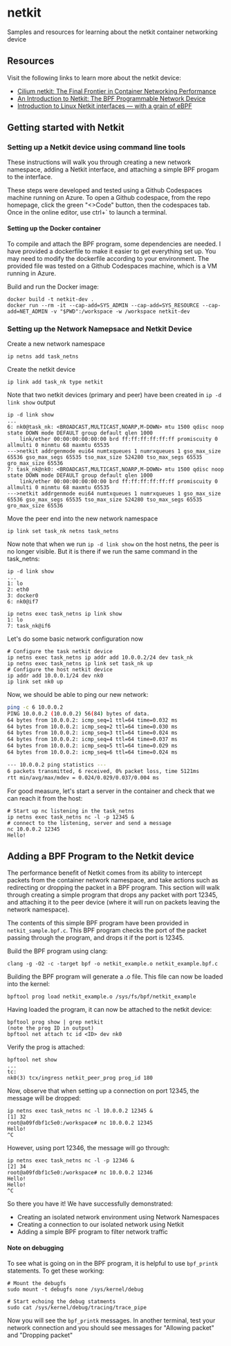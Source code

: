 # netkit
Samples and resources for learning about the netkit container networking device

## Resources
Visit the following links to learn more about the netkit device:

- [Cilium netkit: The Final Frontier in Container Networking Performance](https://isovalent.com/blog/post/cilium-netkit-a-new-container-networking-paradigm-for-the-ai-era/)
- [An Introduction to Netkit: The BPF Programmable Network Device](https://fosdem.org/2025/schedule/event/fosdem-2025-4045-an-introduction-to-netkit-the-bpf-programmable-network-device/)
- [Introduction to Linux Netkit interfaces — with a grain of eBPF
](https://blog.yadutaf.fr/2025/07/01/introduction-to-linux-netkit-interfaces-with-a-grain-of-ebpf/)

## Getting started with Netkit

### Setting up a Netkit device using command line tools

These instructions will walk you through creating a new network namespace, adding a Netkit interface, and attaching a simple BPF progam to the interface.

These steps were developed and tested using a Github Codespaces machine running on Azure. To open a Github codespace, from the repo homepage, click the green "<>Code" button, then the codespaces tab. Once in the online editor, use ctrl+` to launch a terminal.

#### Setting up the Docker container

To compile and attach the BPF program, some dependencies are needed. I have provided a dockerfile to make it easier to get everything set up. You may need to modify the dockerfile according to your environment. The provided file was tested on a Github Codespaces machine, which is a VM running in Azure.

Build and run the Docker image:
```
docker build -t netkit-dev .
docker run --rm -it --cap-add=SYS_ADMIN --cap-add=SYS_RESOURCE --cap-add=NET_ADMIN -v "$PWD":/workspace -w /workspace netkit-dev
```

### Setting up the Network Namepsace and Netkit Device

Create a new network namespace

```
ip netns add task_netns
```

Create the netkit device

```
ip link add task_nk type netkit
```

Note that two netkit devices (primary and peer) have been created in `ip -d link show` output

```
ip -d link show
...
6: nk0@task_nk: <BROADCAST,MULTICAST,NOARP,M-DOWN> mtu 1500 qdisc noop state DOWN mode DEFAULT group default qlen 1000
    link/ether 00:00:00:00:00:00 brd ff:ff:ff:ff:ff:ff promiscuity 0  allmulti 0 minmtu 68 maxmtu 65535 
--->netkit addrgenmode eui64 numtxqueues 1 numrxqueues 1 gso_max_size 65536 gso_max_segs 65535 tso_max_size 524280 tso_max_segs 65535 gro_max_size 65536 
7: task_nk@nk0: <BROADCAST,MULTICAST,NOARP,M-DOWN> mtu 1500 qdisc noop state DOWN mode DEFAULT group default qlen 1000
    link/ether 00:00:00:00:00:00 brd ff:ff:ff:ff:ff:ff promiscuity 0  allmulti 0 minmtu 68 maxmtu 65535 
--->netkit addrgenmode eui64 numtxqueues 1 numrxqueues 1 gso_max_size 65536 gso_max_segs 65535 tso_max_size 524280 tso_max_segs 65535 gro_max_size 65536 
```

Move the peer end into the new network namespace

```
ip link set task_nk netns task_netns
```

Now note that when we run `ip -d link show` on the host netns, the peer is no longer visible. But it is there if we run the same command in the task_netns:

```
ip -d link show
...
1: lo
2: eth0
3: docker0
6: nk0@if7

ip netns exec task_netns ip link show
1: lo
7: task_nk@if6
```

Let's do some basic network configuration now

```shell
# Configure the task netkit device
ip netns exec task_netns ip addr add 10.0.0.2/24 dev task_nk
ip netns exec task_netns ip link set task_nk up
# Configure the host netkit device
ip addr add 10.0.0.1/24 dev nk0
ip link set nk0 up
```

Now, we should be able to ping our new network:

```bash
ping -c 6 10.0.0.2
PING 10.0.0.2 (10.0.0.2) 56(84) bytes of data.
64 bytes from 10.0.0.2: icmp_seq=1 ttl=64 time=0.032 ms
64 bytes from 10.0.0.2: icmp_seq=2 ttl=64 time=0.030 ms
64 bytes from 10.0.0.2: icmp_seq=3 ttl=64 time=0.024 ms
64 bytes from 10.0.0.2: icmp_seq=4 ttl=64 time=0.037 ms
64 bytes from 10.0.0.2: icmp_seq=5 ttl=64 time=0.029 ms
64 bytes from 10.0.0.2: icmp_seq=6 ttl=64 time=0.024 ms

--- 10.0.0.2 ping statistics ---
6 packets transmitted, 6 received, 0% packet loss, time 5121ms
rtt min/avg/max/mdev = 0.024/0.029/0.037/0.004 ms
```

For good measure, let's start a server in the container and check that we can reach it from the host:
```
# Start up nc listening in the task_netns
ip netns exec task_netns nc -l -p 12345 &
# connect to the listening, server and send a message
nc 10.0.0.2 12345
Hello!
```

## Adding a BPF Program to the Netkit device

The performance benefit of Netkit comes from its ability to intercept packets from the container network namespace, and take actions such as redirecting or dropping the packet in a BPF program. This section will walk through creating a simple program that drops any packet with port 12345, and attaching it to the peer device (where it will run on packets leaving the network namespace).

The contents of this simple BPF program have been provided in `netkit_sample.bpf.c`. This BPF program
checks the port of the packet passing through the program, and drops it if the port is 12345.

Build the BPF program using clang:
```
clang -g -O2 -c -target bpf -o netkit_example.o netkit_example.bpf.c
```

Building the BPF program will generate a .o file. This file can now be loaded into the kernel:
```
bpftool prog load netkit_example.o /sys/fs/bpf/netkit_example
```

Having loaded the program, it can now be attached to the netkit device:
```
bpftool prog show | grep netkit
(note the prog ID in output)
bpftool net attach tc id <ID> dev nk0
```

Verify the prog is attached:
```
bpftool net show
...
tc:
nk0(3) tcx/ingress netkit_peer_prog prog_id 180 
```

Now, observe that when setting up a connection on port 12345, the message will be dropped:
```
ip netns exec task_netns nc -l 10.0.0.2 12345 &
[1] 32
root@a09fdbf1c5e0:/workspace# nc 10.0.0.2 12345
Hello!
^C
```

However, using port 12346, the message will go through:
```
ip netns exec task_netns nc -l -p 12346 &
[2] 34
root@a09fdbf1c5e0:/workspace# nc 10.0.0.2 12346
Hello!
Hello!
^C
```

So there you have it! We have successfully demonstrated:
- Creating an isolated network environment using Network Namespaces
- Creating a connection to our isolated network using Netkit
- Adding a simple BPF program to filter network traffic 

#### Note on debugging

To see what is going on in the BPF program, it is helpful to use `bpf_printk`
statements. To get these working:
```
# Mount the debugfs
sudo mount -t debugfs none /sys/kernel/debug

# Start echoing the debug statments
sudo cat /sys/kernel/debug/tracing/trace_pipe
```

Now you will see the `bpf_printk` messages. In another terminal, test your
network connection and you should see messages for "Allowing packet" and "Dropping packet"